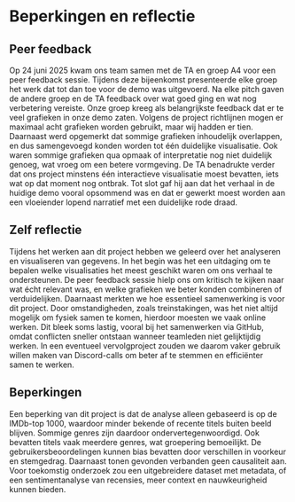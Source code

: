 # Beperkingen en reflectie 

## Peer feedback

Op 24 juni 2025 kwam ons team samen met de TA en groep A4 voor een peer feedback sessie. Tijdens deze bijeenkomst presenteerde elke groep het werk dat tot dan toe voor de demo was uitgevoerd. Na elke pitch gaven de andere groep en de TA feedback over wat goed ging en wat nog verbetering vereiste. Onze groep kreeg als belangrijkste feedback dat er te veel grafieken in onze demo zaten. Volgens de project richtlijnen mogen er maximaal acht grafieken worden gebruikt, maar wij hadden er tien. Daarnaast werd opgemerkt dat sommige grafieken inhoudelijk overlappen, en dus samengevoegd konden worden tot één duidelijke visualisatie. Ook waren sommige grafieken qua opmaak of interpretatie nog niet duidelijk genoeg, wat vroeg om een betere vormgeving. De TA benadrukte verder dat ons project minstens één interactieve visualisatie moest bevatten, iets wat op dat moment nog ontbrak. Tot slot gaf hij aan dat het verhaal in de huidige demo vooral opsommend was en dat er gewerkt moest worden aan een vloeiender lopend narratief met een duidelijke rode draad. 


## Zelf reflectie 

Tijdens het werken aan dit project hebben we geleerd over het analyseren en visualiseren van gegevens. In het begin was het een uitdaging om te bepalen welke visualisaties het meest geschikt waren om ons verhaal te ondersteunen. De peer feedback sessie hielp ons om kritisch te kijken naar wat écht relevant was, en welke grafieken we beter konden combineren of verduidelijken. Daarnaast merkten we hoe essentieel samenwerking is voor dit project. Door omstandigheden, zoals treinstakingen, was het niet altijd mogelijk om fysiek samen te komen, hierdoor moesten we vaak online werken. Dit bleek soms lastig, vooral bij het samenwerken via GitHub, omdat conflicten sneller ontstaan wanneer teamleden niet gelijktijdig werken. In een eventueel vervolgproject zouden we daarom vaker gebruik willen maken van Discord-calls om beter af te stemmen en efficiënter samen te werken. 



## Beperkingen 

Een beperking van dit project is dat de analyse alleen gebaseerd is op de IMDb-top 1000, waardoor minder bekende of recente titels buiten beeld blijven. Sommige genres zijn daardoor ondervertegenwoordigd. Ook bevatten titels vaak meerdere genres, wat groepering bemoeilijkt. De gebruikersbeoordelingen kunnen bias bevatten door verschillen in voorkeur en stemgedrag. Daarnaast tonen gevonden verbanden geen causaliteit aan. Voor toekomstig onderzoek zou een uitgebreidere dataset met metadata, of een sentimentanalyse van recensies, meer context en nauwkeurigheid kunnen bieden.